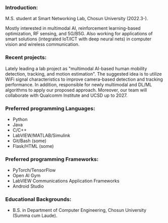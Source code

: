 ### Introduction:
M.S. student at Smart Networking Lab, Chosun University (2022.3-).

Mostly interested in multimodal AI, reinforcement learning-based optimization, RF sensing, and 5G/B5G. Also working for applications of smart solutions (integrated IoT/ICT with deep neural nets) in computer vision and wireless communication.

### Recent projects:
Lately leading a lab project as "multimodal AI-based human mobility detection, tracking, and motion estimation". The suggested idea is to utilize WiFi signal characteristics to improve camera-based detection and tracking performance. In addition, responsible for newly multimodal and DL/ML algorithms to apply our proposed approach. Moreover, our team will collaborate with Qualcomm Institute and UCSD up to 2027.

### Preferred programming Languages:
* Python
* Java
* C/C++
* LabVIEW/MATLAB/Simulink
* Git/Bash (some)
* Flask/HTML (some)

### Preferred programming Frameworks:
* PyTorch/TensorFlow
* Open AI Gym
* LabVIEW Communications Application Frameworks
* Android Studio

### Educational Backgrounds:
* B.S. in Department of Computer Engineering, Chosun University (Summa cum Laude).
